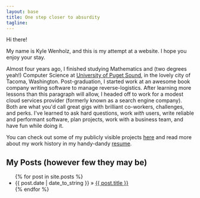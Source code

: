 ```yaml
---
layout: base
title: One step closer to absurdity
tagline:
---
```


Hi there!

My name is Kyle Wenholz, and this is my attempt at a website.
I hope you enjoy your stay.

Almost four years ago, I finished studying Mathematics and (two degrees yeah!)
Computer Science at [University of Puget Sound](http://pugetsound.edu),
in the lovely city of Tacoma, Washington. Post-graduation, I started work
at an awesome book company writing software to manage reverse-logistics.
After learning more lessons than this paragraph will allow, I
headed off to work for a modest cloud services provider (formerly known as
a search engine company). Both are what you'd call great gigs with brilliant
co-workers, challenges, and perks. I've learned to ask hard questions,
work _with_ users, write reliable and performant software, plan projects,
work with a business team, and have fun while doing it.

You can check out some of my publicly visible projects [here](/projects)
and read more about my work history in my handy-dandy
[resume](https://github.com/krwenholz/Resume/blob/master/resume.pdf).

## My Posts (however few they may be) ##

<ul class="posts">
  {% for post in site.posts %}
    <li><span>{{ post.date | date_to_string }}</span> &raquo; <a href="{{ BASE_PATH }}{{ post.url }}">{{ post.title }}</a></li>
  {% endfor %}
</ul>


